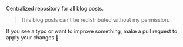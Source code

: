 Centralized repository for all blog posts.

> This blog posts can't be redistributed without my permission.

If you see a typo or want to improve something, make a pull request to apply your changes 💫
